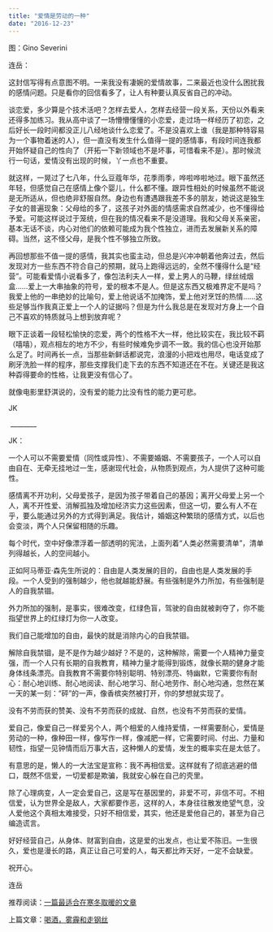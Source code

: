 ```yaml
---
title: "爱情是劳动的一种"
date: "2016-12-23"
---
```


图：Gino Severini

连岳：

这封信写得有点意图不明。一来我没有凄婉的爱情故事，二来最近也没什么困扰我的感情问题。只是看你的回信看多了，让人有种要认真反省自己的冲动。

谈恋爱，多少算是个技术活吧？怎样去爱人，怎样去经营一段关系，天份以外看来还得多加练习。我从高中谈了一场懵懵懂懂的小恋爱，走过场一样经历了初恋，之后好长一段时间都没正儿八经地谈什么恋爱了。不是没喜欢上谁（我是那种特容易为一个事物着迷的人），但一直没有发生什么值得一提的感情事，有段时间连我都开始怀疑自己的性向了（开拓一下新领域也不是坏事，可惜看来不是）。那时候流行一句话，爱情没有出现的时候，丫一点也不重要。

就这样，一晃过了七八年，什么豆蔻年华，花季雨季，哗啦哗啦地过。眼下虽然还年轻，但感觉自己在感情上像个婴儿，什么都不懂。跟异性相处的时候虽然不能说是无所适从，但也绝非舒服自然。身边也有遭遇跟我差不多的朋友，她说这是独生子女的普遍现象：父母给的多了，这孩子对外面的情感需求自然减少，也不懂得给予爱。可能这样说过于笼统，但在我的情况看来不是没道理。我和父母关系亲密，基本无话不谈，内心对他们的依赖可能成为我个性独立，进而去发展新关系的障碍。当然，这不怪父母，是我个性不够独立所致。

再回想那些不值一提的感情，我其实也蛮主动，但总是兴冲冲朝着他奔过去，然后发现对方一些东西不符合自己的预期，就马上跑得远远的，全然不懂得什么是“经营”。可能看爱情小说看多了，像包法利夫人一样，爱上男人的马鞭，绿丝绒烟盒……爱上一大串抽象的符号，爱的根本不是人。但是这东西又极难界定不是吗？我爱上他的一串绝妙的比喻句，爱上他说话不加掩饰，爱上他对烹饪的热情……这些足够当作我真正爱上一个人的证据吗？但是为什么我总是在发现对方身上一个自己不喜欢的特质就马上想到放弃呢？

眼下正谈着一段轻松愉快的恋爱，两个的性格不大一样，他比较实在，我比较不羁（嘻嘻），观点相左的地方不少，有些时候难免步调不一致。我的信心也没开始那么足了。时间再长一点，当那些新鲜话都说完，浪漫的小把戏也用尽，电话变成了刷牙洗脸一样的程序，那些支撑我们走下去的东西不知道还在不在。关键还是我这种孬得要命的性格，让我更没有信心了。

就像电影里舒淇说的，没有爱的能力比没有性的能力更可悲。

JK

 \_\_\_\_\_\_\_\_

JK：

一个人可以不需要爱情（同性或异性）、不需要婚姻、不需要孩子，一个人可以自由自在、无牵无挂地过一生，感谢现代社会，从物质到观点，为人提供了这种可能性。

感情离不开功利，父母爱孩子，是因为孩子带着自己的基因；离开父母爱上另一个人，离不开性爱、消解孤独及增加经济实力这些因素，但这一切，要么有人不在乎，要么能通过另外的方式得到满足。我估计，婚姻这种繁琐的感情方式，以后也会变淡，两个人只保留相随的乐趣。

每个时代，空中好像漂浮着一部透明的宪法，上面列着“人类必然需要清单”，清单列得越长，人的空间越小。

正如阿马蒂亚·森先生所说的：自由是人类发展的目的，自由也是人类发展的手段。一个人受到的强制越少，他也就越能舒展。有些强制是外力所加，有些强制是人的自我禁锢。

外力所加的强制，是事实，很难改变，红绿色盲，驾驶的自由就被剥夺了，你不能指望世界上的红绿灯为你一人改变。

我们自己能增加的自由，最快的就是消除内心的自我禁锢。

解除自我禁锢，是不是作为越少越好？不是的，这种解除，需要一个人精神力量变强，而一个人只有长期的自我教育，精神力量才能得到锻炼，就像长期的健身才能身体线条漂亮。自我教育不需要你特别聪明、特别漂亮、特幽默，它需要你有耐心：耐心地训练、耐心地阅读、耐心地学习、耐心地劳作、耐心地沟通，忽然在某一天的某一刻：“砰”的一声，像香槟突然被打开，你的梦想就实现了。

没有不劳而获的赞美、没有不劳而获的成就、自然，也没有不劳而获的爱情。

爱自己，像爱自己一样爱另个人，两个相爱的人维持爱情，一样需要耐心，爱情是劳动的一种，像种田一样，像写作一样，像减肥一样，它需要时间、付出、力量和韧性，指望一见钟情而后万事大吉，这种懒人的爱情，发生的概率实在是太低了。

有意思的是，懒人的一大法宝是宣称：我不再相信爱。这样就有了彻底逃避的借口，既然不信爱，一切爱都是欺骗，我就安心躲在自己的壳里。 

除了心理病变，人一定会爱自己，这是写在基因里的，非爱不可，非信不可。不相信爱，认为世界全是敌人，大家都要作恶，这样的人，本身往往散发绝望气息，没人爱他这个真相太难接受，只好不相信爱，其实，他还是爱他自己的，甚至为自己编造谎言。

好好经营自己，从身体、财富到自由，这是爱的出发点，也让爱不陈旧。一生很久，爱也是漫长的路，真正让自己可爱的人，每天都比昨天好，一定不会缺爱。

祝开心。

连岳

推荐阅读：[一篇最适合在寒冬取暖的文章](http://mp.weixin.qq.com/s?__biz=MjM5NDU0Mjk2MQ==&mid=2651622613&idx=1&sn=85db21cc5fc247e24abf35170a539536&chksm=bd7e08cb8a0981dd3c35b030973ecf512bc91289cca9274251cb89b98b94d3ccade9eb2edfc6&scene=21#wechat_redirect)

上篇文章：[喝酒，雾霾和走钢丝](http://mp.weixin.qq.com/s?__biz=MjM5NDU0Mjk2MQ==&mid=2651622624&idx=1&sn=0ad2e9dc3fe19a82d67a3e5cfb3ce234&chksm=bd7e08fe8a0981e85f97af15476f8cc73e8255de29d9b277990eb8ed461c14a97c28f78a2d48&scene=21#wechat_redirect)
